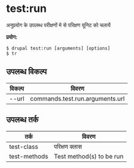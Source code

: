 # test:run
अनुप्रयोग के उपलब्ध परीक्षणों मे से परिक्षण यूनिट को चलायें

**प्रयोग:**
```
$ drupal test:run [arguments] [options]
$ tr  
```

## उपलब्ध विकल्प
विकल्प | विवरण
-------|-------------
--url | commands.test.run.arguments.url

## उपलब्ध तर्क
तर्क | विवरण
---------|-------------
test-class | परिक्षण क्लास
test-methods | Test method(s) to be run

